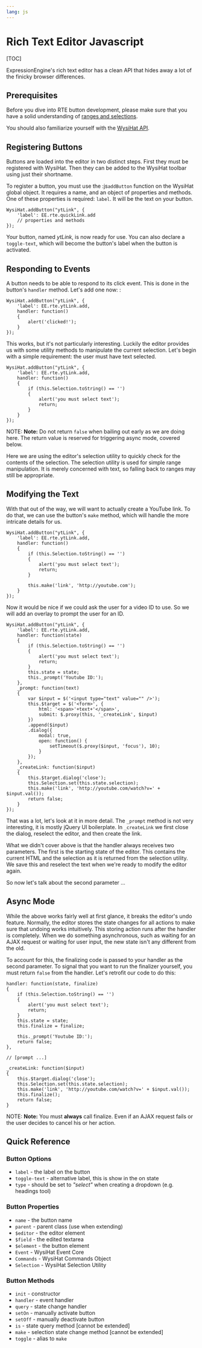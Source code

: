 ```yaml
---
lang: js
---
```


<!--
    This source file is part of the open source project
    ExpressionEngine User Guide (https://github.com/ExpressionEngine/ExpressionEngine-User-Guide)

    @link      https://expressionengine.com/
    @copyright Copyright (c) 2003-2020, Packet Tide, LLC (https://ellislab.com)
    @license   https://expressionengine.com/license Licensed under Apache License, Version 2.0
-->

# Rich Text Editor Javascript

[TOC]

ExpressionEngine's rich text editor has a clean API that hides away a lot of the finicky browser differences.

## Prerequisites

Before you dive into RTE button development, please make sure that you have a solid understanding of [ranges and selections](development/control-panel-js/rangesandselections.md).

You should also familiarize yourself with the [WysiHat API](development/control-panel-js/wysihat-api.md).

## Registering Buttons

Buttons are loaded into the editor in two distinct steps. First they must be registered with WysiHat. Then they can be added to the WysiHat toolbar using just their shortname.

To register a button, you must use the :js`addButton` function on the WysiHat global object. It requires a name, and an object of properties and methods. One of these properties is required: `label`. It will be the text on your button.

    WysiHat.addButton("ytLink", {
        'label': EE.rte.quickLink.add
        // properties and methods
    });

Your button, named _ytLink_, is now ready for use. You can also declare a `toggle-text`, which will become the button's label when the button is activated.

## Responding to Events

A button needs to be able to respond to its click event. This is done in the button's `handler` method. Let's add one now: :

    WysiHat.addButton("ytLink", {
        'label': EE.rte.ytLink.add,
        handler: function()
        {
            alert('clicked!');
        }
    });

This works, but it's not particularly interesting. Luckily the editor provides us with some utility methods to manipulate the current selection. Let's begin with a simple requirement: the user must have text selected.

    WysiHat.addButton("ytLink", {
        'label': EE.rte.ytLink.add,
        handler: function()
        {
            if (this.Selection.toString() == '')
            {
                alert('you must select text');
                return;
            }
        }
    });

NOTE: **Note:** Do not return `false` when bailing out early as we are doing here. The return value is reserved for triggering async mode, covered below.

Here we are using the editor's selection utility to quickly check for the contents of the selection. The selection utility is used for simple range manipulation. It is merely concerned with text, so falling back to ranges may still be appropriate.

## Modifying the Text

With that out of the way, we will want to actually create a YouTube link. To do that, we can use the button's `make` method, which will handle the more intricate details for us.

    WysiHat.addButton("ytLink", {
        'label': EE.rte.ytLink.add,
        handler: function()
        {
            if (this.Selection.toString() == '')
            {
                alert('you must select text');
                return;
            }

            this.make('link', 'http://youtube.com');
        }
    });

Now it would be nice if we could ask the user for a video ID to use. So we will add an overlay to prompt the user for an ID.

    WysiHat.addButton("ytLink", {
        'label': EE.rte.ytLink.add,
        handler: function(state)
        {
            if (this.Selection.toString() == '')
            {
                alert('you must select text');
                return;
            }
            this.state = state;
            this._prompt('Youtube ID:');
        },
        _prompt: function(text)
        {
            var $input = $('<input type="text" value="" />');
            this.$target = $('<form>', {
                html: '<span>'+text+'</span>',
                submit: $.proxy(this, '_createLink', $input)
            })
            .append($input)
            .dialog({
                modal: true,
                open: function() {
                    setTimeout($.proxy($input, 'focus'), 10);
                }
            });
        },
        _createLink: function($input)
        {
            this.$target.dialog('close');
            this.Selection.set(this.state.selection);
            this.make('link', 'http://youtube.com/watch?v=' + $input.val());
            return false;
        }
    });

That was a lot, let's look at it in more detail. The `_prompt` method is not very interesting, it is mostly jQuery UI boilerplate. In `_createLink` we first close the dialog, reselect the editor, and then create the link.

What we didn't cover above is that the handler always receives two parameters. The first is the starting state of the editor. This contains the current HTML and the selection as it is returned from the selection utility. We save this and reselect the text when we're ready to modify the editor again.

So now let's talk about the second parameter ...

## Async Mode

While the above works fairly well at first glance, it breaks the editor's undo feature. Normally, the editor stores the state changes for all actions to make sure that undoing works intuitively. This storing action runs after the handler is completely. When we do something asynchronous, such as waiting for an AJAX request or waiting for user input, the new state isn't any different from the old.

To account for this, the finalizing code is passed to your handler as the second parameter. To signal that you want to run the finalizer yourself, you must return `false` from the handler. Let's retrofit our code to do this:

    handler: function(state, finalize)
    {
        if (this.Selection.toString() == '')
        {
            alert('you must select text');
            return;
        }
        this.state = state;
        this.finalize = finalize;

        this._prompt('Youtube ID:');
        return false;
    },

    // [prompt ...]

    _createLink: function($input)
    {
        this.$target.dialog('close');
        this.Selection.set(this.state.selection);
        this.make('link', 'http://youtube.com/watch?v=' + $input.val());
        this.finalize();
        return false;
    }

NOTE: **Note:** You must **always** call finalize. Even if an AJAX request fails or the user decides to cancel his or her action.

## Quick Reference

### Button Options

- `label` - the label on the button
- `toggle-text` - alternative label, this is show in the on state
- `type` - should be set to _"select"_ when creating a dropdown (e.g. headings tool)

### Button Properties

- `name` - the button name
- `parent` - parent class (use when extending)
- `$editor` - the editor element
- `$field` - the edited textarea
- `$element` - the button element
- `Event` - WysiHat Event Core
- `Commands` - WysiHat Commands Object
- `Selection` - WysiHat Selection Utility

### Button Methods

- `init` - constructor
- `handler` - event handler
- `query` - state change handler
- `setOn` - manually activate button
- `setOff` - manually deactivate button
- `is` - state query method \[cannot be extended\]
- `make` - selection state change method \[cannot be extended\]
- `toggle` - alias to `make`
